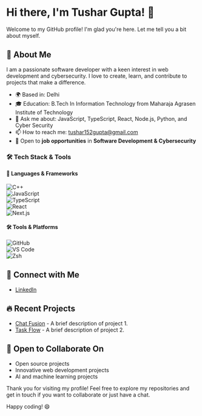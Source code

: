 # Hi there, I'm Tushar Gupta! 👋

Welcome to my GitHub profile! I'm glad you're here. Let me tell you a bit about myself.

## 🚀 About Me
I am a passionate software developer with a keen interest in web development and cybersecurity. I love to create, learn, and contribute to projects that make a difference.

- 🌍 Based in: Delhi
- 🎓 Education: B.Tech In Information Technology from Maharaja Agrasen Institute of Technology
- 💬 Ask me about: JavaScript, TypeScript, React, Node.js, Python, and Cyber Security
- 📫 How to reach me: tushar152gupta@gmail.com
- 🚀 Open to **job opportunities** in **Software Development & Cybersecurity**

### 🛠️ Tech Stack & Tools

#### 🚀 Languages & Frameworks  
![C++](https://img.shields.io/badge/C++-blue?style=for-the-badge&logo=c%2B%2B)  
![JavaScript](https://img.shields.io/badge/JavaScript-F7DF1E?style=for-the-badge&logo=javascript&logoColor=black)  
![TypeScript](https://img.shields.io/badge/TypeScript-3178C6?style=for-the-badge&logo=typescript&logoColor=white)  
![React](https://img.shields.io/badge/React-20232A?style=for-the-badge&logo=react&logoColor=61DAFB)  
![Next.js](https://img.shields.io/badge/Next.js-000?style=for-the-badge&logo=nextdotjs)  

#### 🛠️ Tools & Platforms  
![GitHub](https://img.shields.io/badge/GitHub-181717?style=for-the-badge&logo=github)  
![VS Code](https://img.shields.io/badge/VS%20Code-007ACC?style=for-the-badge&logo=visual-studio-code)  
![Zsh](https://img.shields.io/badge/Zsh-000?style=for-the-badge&logo=gnu-bash)  


## 🔗 Connect with Me
- [LinkedIn](https://www.linkedin.com/in/tusharggupta/)

## 🔥 Recent Projects
- [Chat Fusion](https://github.com/tusharggupta/project1) - A brief description of project 1.
- [Task Flow](https://github.com/tusharggupta/project2) - A brief description of project 2.


## 🤝 Open to Collaborate On
- Open source projects
- Innovative web development projects
- AI and machine learning projects

Thank you for visiting my profile! Feel free to explore my repositories and get in touch if you want to collaborate or just have a chat.

Happy coding! 😄

